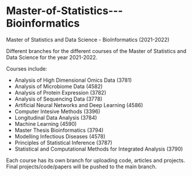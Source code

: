 # Master-of-Statistics---Bioinformatics
Master of Statistics and Data Science - BioInformatics (2021-2022)

Different branches for the different courses of the Master of Statistics and Data Science for the year 2021-2022.

Courses include:
  - Analysis of High Dimensional Omics Data (3781)
  - Analysis of Microbiome Data (4582)
  - Analysis of Protein Expression (3782)
  - Analysis of Sequencing Data (3778)
  - Artificial Neural Networks and Deep Learning (4586)
  - Computer Intesive Methods (3396)
  - Longitudinal Data Analysis (3784)
  - Machine Learning (4590)
  - Master Thesis Bioinformatics (3794)
  - Modelling Infectious Diseases (4578)
  - Principles of Statistical Inference (3787)
  - Statistical and Computational Methods for Integrated Analysis (3790)

Each course has its own branch for uploading code, articles and projects. Final projects/code/papers will be pushed to the main branch.
